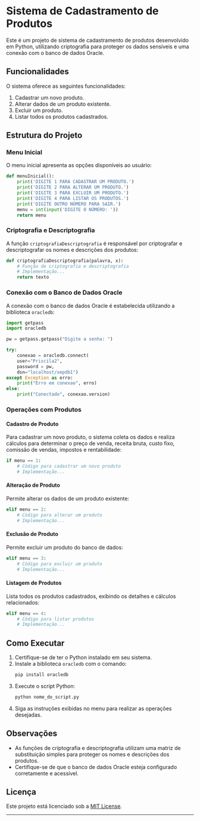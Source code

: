 # Sistema de Cadastramento de Produtos

Este é um projeto de sistema de cadastramento de produtos desenvolvido em Python, utilizando criptografia para proteger os dados sensíveis e uma conexão com o banco de dados Oracle.

## Funcionalidades

O sistema oferece as seguintes funcionalidades:
1. Cadastrar um novo produto.
2. Alterar dados de um produto existente.
3. Excluir um produto.
4. Listar todos os produtos cadastrados.

## Estrutura do Projeto

### Menu Inicial

O menu inicial apresenta as opções disponíveis ao usuário:
```python
def menuInicial():
    print('DIGITE 1 PARA CADASTRAR UM PRODUTO.')
    print('DIGITE 2 PARA ALTERAR UM PRODUTO.')
    print('DIGITE 3 PARA EXCLUIR UM PRODUTO.')
    print('DIGITE 4 PARA LISTAR OS PRODUTOS.')
    print('DIGITE OUTRO NÚMERO PARA SAIR.')
    menu = int(input('DIGITE O NÚMERO: '))
    return menu
```

### Criptografia e Descriptografia

A função `criptografiaDescriptografia` é responsável por criptografar e descriptografar os nomes e descrições dos produtos:
```python
def criptografiaDescriptografia(palavra, x):
    # Função de criptografia e descriptografia
    # Implementação...
    return texto
```

### Conexão com o Banco de Dados Oracle

A conexão com o banco de dados Oracle é estabelecida utilizando a biblioteca `oracledb`:
```python
import getpass
import oracledb

pw = getpass.getpass("Digite a senha: ")

try:
    conexao = oracledb.connect(
    user="Priscila2",
    password = pw,
    dsn="localhost/xepdb1")
except Exception as erro:
    print("Erro em conexao", erro)
else:
    print("Conectado", conexao.version)
```

### Operações com Produtos

#### Cadastro de Produto
Para cadastrar um novo produto, o sistema coleta os dados e realiza cálculos para determinar o preço de venda, receita bruta, custo fixo, comissão de vendas, impostos e rentabilidade:
```python
if menu == 1:
    # Código para cadastrar um novo produto
    # Implementação...
```

#### Alteração de Produto
Permite alterar os dados de um produto existente:
```python
elif menu == 2:
    # Código para alterar um produto
    # Implementação...
```

#### Exclusão de Produto
Permite excluir um produto do banco de dados:
```python
elif menu == 3:
    # Código para excluir um produto
    # Implementação...
```

#### Listagem de Produtos
Lista todos os produtos cadastrados, exibindo os detalhes e cálculos relacionados:
```python
elif menu == 4:
    # Código para listar produtos
    # Implementação...
```

## Como Executar

1. Certifique-se de ter o Python instalado em seu sistema.
2. Instale a biblioteca `oracledb` com o comando:
    ```bash
    pip install oracledb
    ```
3. Execute o script Python:
    ```bash
    python nome_do_script.py
    ```
4. Siga as instruções exibidas no menu para realizar as operações desejadas.

## Observações

- As funções de criptografia e descriptografia utilizam uma matriz de substituição simples para proteger os nomes e descrições dos produtos.
- Certifique-se de que o banco de dados Oracle esteja configurado corretamente e acessível.

## Licença

Este projeto está licenciado sob a [MIT License](LICENSE).

---

